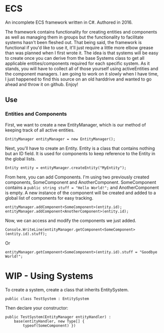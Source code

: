 # ECS
An incomplete ECS framework written in C#. Authored in 2016. 

The framework contains functionality for creating entities and components as well as managing them in groups but the functionality to facilitate systems hasn't been fleshed out. That being said, the framework is functional if you'd like to use it, it'll just require a little more elbow grease than was planned when I first wrote it. The idea is that systems will be easy to create once you can derive from the base Systems class to get all applicable entities/components required for each specific system. As it stands, you will have to collect all of those yourself using activeEntities and the component managers. I am going to work on it slowly when I have time, I just happened to find this source on an old harddrive and wanted to go ahead and throw it on github. Enjoy!

## Use

### Entities and Components

First, we want to create a new EntityManager, which is our method of keeping track of all active entities.
```
EntityManager entityManager = new EntityManager();
```

Next, you'll have to create an Entity. Entity is a class that contains nothing but an ID field. It is used for components to keep reference to the Entity in the global lists.
```
Entity entity = entityManager.createEntity("MyEntity");
```

From here, you can add Components. I'm using two previously created components, SomeComponent and AnotherComponent. SomeComponent contains a `public string stuff = "Hello World!";` and AnotherComponent is empty. A 
new instance of the component will be created and added to a global list of components for easy tracking.
```
entityManager.addComponent<SomeComponent>(entity.id);
entityManager.addComponent<AnotherComponent>(entity.id);
```

Now, we can access and modify the components we just added.
```
Console.WriteLine(entityManager.getComponent<SomeComponent>(entity.id).stuff);
```
Or
```
entityManager.getComponent<SomeComponent>(entity.id).stuff = "Goodbye World!";
```

# WIP - Using Systems

To create a system, create a class that inherits EntitySystem.
```
public class TestSystem : EntitySystem
```

Then declare your constructor:
```
public TestSystem(EntityManager entityHandler) :
    base(entityHandler, new Type[] {
        typeof(SomeComponent) })
 ```

